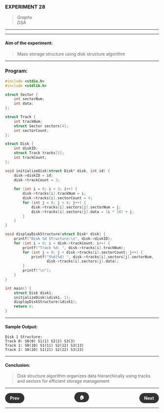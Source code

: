 ### **EXPERIMENT 28**
> *Graphs*  
*DSA*

---
---

#### **Aim of the experiment:**
> Mass storage structure using disk structure algorithm

---

### Program:
```c
#include <stdio.h>
#include <stdlib.h>

struct Sector {
    int sectorNum;
    int data;
};

struct Track {
    int trackNum;
    struct Sector sectors[4];
    int sectorCount;
};

struct Disk {
    int diskID;
    struct Track tracks[3];
    int trackCount;
};

void initializeDisk(struct Disk* disk, int id) {
    disk->diskID = id;
    disk->trackCount = 3;
    
    for (int i = 0; i < 3; i++) {
        disk->tracks[i].trackNum = i;
        disk->tracks[i].sectorCount = 4;
        for (int j = 0; j < 4; j++) {
            disk->tracks[i].sectors[j].sectorNum = j;
            disk->tracks[i].sectors[j].data = (i * 10) + j;
        }
    }
}

void displayDiskStructure(struct Disk* disk) {
    printf("Disk %d Structure:\n", disk->diskID);
    for (int i = 0; i < disk->trackCount; i++) {
        printf("Track %d: ", disk->tracks[i].trackNum);
        for (int j = 0; j < disk->tracks[i].sectorCount; j++) {
            printf("S%d(%d) ", disk->tracks[i].sectors[j].sectorNum, 
                   disk->tracks[i].sectors[j].data);
        }
        printf("\n");
    }
}

int main() {
    struct Disk disk1;
    initializeDisk(&disk1, 1);
    displayDiskStructure(&disk1);
    return 0;
}
```

---

#### **Sample Output:**
```
Disk 1 Structure:
Track 0: S0(0) S1(1) S2(2) S3(3) 
Track 1: S0(10) S1(11) S2(12) S3(13) 
Track 2: S0(20) S1(21) S2(22) S3(23) 
```

---

#### **Conclusion:**
> Disk structure algorithm organizes data hierarchically using tracks and sectors for efficient storage management

---

<div style="display: flex; justify-content: space-between; align-items: center; margin: 20px 0;">
  <div style="text-align: left;">
    <a href="27.html" style="background: #333; color: white; padding: 8px 16px; border-radius: 20px; text-decoration: none; font-weight: bold;">Prev</a>
  </div>
  <div style="text-align: center;">
    <a href="../" style="background: #333; color: white; padding: 8px 16px; border-radius: 20px; text-decoration: none; font-weight: bold;">🏠</a>
  </div>
  <div style="text-align: right;">
    <a href="29.html" style="background: #333; color: white; padding: 8px 16px; border-radius: 20px; text-decoration: none; font-weight: bold;">Next</a>
  </div>
</div>

---